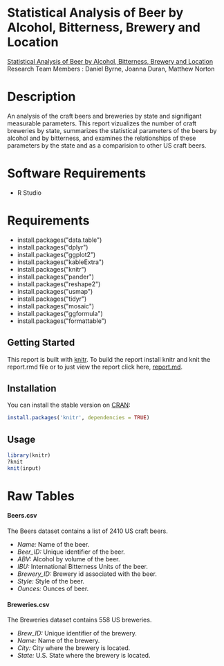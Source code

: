 
# Statistical Analysis of Beer by Alcohol, Bitterness, Brewery and Location
[Statistical Analysis of Beer by Alcohol, Bitterness, Brewery and Location](./report.md)<br />
Research Team Members : Daniel Byrne, Joanna Duran, Matthew Norton

# Description
An analysis of the craft beers and breweries by state and signifigant measurable parameters. This report vizualizes the number of craft breweries by state, summarizes the statistical parameters of the beers by alcohol and by bitterness, and examines the relationships of these parameters by the state and as a comparision to other US craft beers.

# Software Requirements
* R Studio

# Requirements
* install.packages("data.table")
* install.packages("dplyr")
* install.packages("ggplot2")
* install.packages("kableExtra")
* install.packages("knitr")
* install.packages("pander")
* install.packages("reshape2")
* install.packages("usmap")
* install.packages("tidyr")
* install.packages("mosaic")
* install.packages("ggformula")
* install.packages("formattable")

## Getting Started
This report is built with [knitr](https://github.com/yihui/knitr).  To build the report install knitr and knit the report.rmd file or to just view the report click here, [report.md](./report.md).

## Installation

You can install the stable version on
[CRAN](https://cran.r-project.org/package=knitr):

```r
install.packages('knitr', dependencies = TRUE)
```

## Usage

```r
library(knitr)
?knit
knit(input)
```


# Raw Tables
#### Beers.csv
The Beers dataset contains a list of 2410 US craft beers.
- *Name:* Name of the beer.
- *Beer_ID:* Unique identifier of the beer.
- *ABV:* Alcohol by volume of the beer.
- *IBU:* International Bitterness Units of the beer.
- *Brewery_ID:* Brewery id associated with the beer.
- *Style:* Style of the beer.
- *Ounces:* Ounces of beer.

#### Breweries.csv
The Breweries dataset contains 558 US breweries. 
- *Brew_ID:* Unique identifier of the brewery.
- *Name:* Name of the brewery.
- *City:* City where the brewery is located.
- *State:* U.S. State where the brewery is located.
